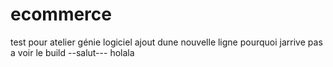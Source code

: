# ecommerce
test pour atelier génie logiciel
ajout dune nouvelle ligne
pourquoi jarrive pas a voir le build
--salut---
holala
